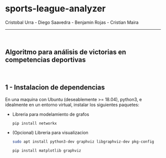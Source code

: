 # sports-league-analyzer

Cristobal Urra - Diego Saavedra - Benjamin Rojas - Cristian Maira <hr><br>

<h2>Algoritmo para análisis de victorias en competencias deportivas</h2><br>

## 1 - Instalacion de dependencias

En una maquina con Ubuntu (deseablemente >= 18.04), python3, e idealmente en un entorno virtual, instalar los siguientes paquetes:

- Libreria para modelamiento de grafos
    ```sh
    pip install networkx
    ```
- (Opcional) Libreria para visualizacion
    ```sh
    sudo apt install python3-dev graphviz libgraphviz-dev pkg-config
    ```

    ```sh
    pip install matplotlib graphviz
    ```
